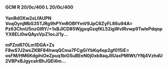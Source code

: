 #### GCM R 20/0c/400 L 20/0c/400
**YanRdOXw2sLfAUPN**<br/>**VoqOynjMbS35TJRg9hPYmROBfYmV9JpC6ZyFL86u94A=**<br/>**Pz63ChnU5nzGIRY/+1xBJICD85WjgxqGzqfKL52igWvIRvwp9TwlePdqnpYX8ELi0wQAycVpZ1ocJ/1y...**<br/><br/>
**mPZmR7OLm1DGA+Zs**<br/>**F8wS7J2wsZKBF84hwqQCma7FCgGiYbKq4ep2gf015iE=**<br/>**osFM/HM6KdgihiOeZpuq1biGSuBEeN0j0xb8aqJllUaxPMIWt/YNj4VzhdU2VBPxBJgycaIrBhJQEi6m...**